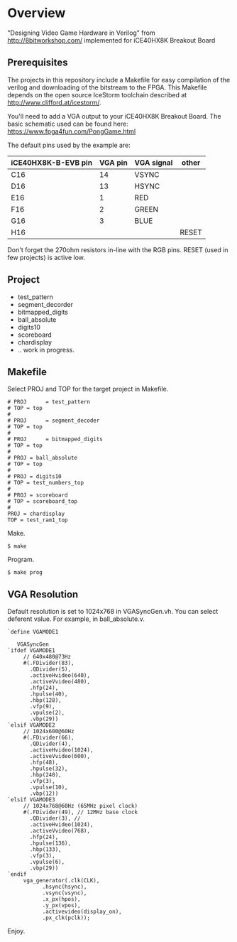 # Overview
 "Designing Video Game Hardware in Verilog" from http://8bitworkshop.com/ implemented for iCE40HX8K Breakout Board 

## Prerequisites

The projects in this repository include a Makefile for easy compilation of the verilog and downloading of the bitstream to the FPGA. This Makefile depends on the open source IceStorm toolchain described at http://www.clifford.at/icestorm/. 

You'll need to add a VGA output to your iCE40HX8K Breakout Board.  The basic schematic used
can be found here: https://www.fpga4fun.com/PongGame.html

The default pins used by the example are:

| iCE40HX8K-B-EVB pin | VGA pin | VGA signal | other |
|-----------------|---------|------------|------------|
| C16| 14 | VSYNC | |
| D16 | 13 | HSYNC | |
| E16 | 1 | RED | |
| F16 | 2 | GREEN | |
| G16 | 3 | BLUE | |
| H16 |  | | RESET |

Don't forget the 270ohm resistors in-line with the RGB pins. RESET (used in few projects) is active low.

## Project

* test_pattern
* segment_decorder
* bitmapped_digits
* ball_absolute
* digits10
* scoreboard
* chardisplay 
* .. work in progress.

## Makefile

Select PROJ and TOP for the target project in Makefile.

```
# PROJ      = test_pattern
# TOP = top
#
# PROJ      = segment_decoder
# TOP = top
#
# PROJ      = bitmapped_digits
# TOP = top
#
# PROJ = ball_absolute
# TOP = top
#
# PROJ = digits10
# TOP = test_numbers_top
# 
# PROJ = scoreboard
# TOP = scoreboard_top
#
PROJ = chardisplay
TOP = test_ram1_top
```

Make.

```
$ make
```

Program.

```
$ make prog
```

## VGA Resolution

Default resolution is set to 1024x768 in VGASyncGen.vh. You can select deferent value. For example, in ball_absolute.v.

```
`define VGAMODE1

   VGASyncGen
`ifdef VGAMODE1
     // 640x480@73Hz
     #(.FDivider(83), 
       .QDivider(5),
       .activeHvideo(640),
       .activeVvideo(480),
       .hfp(24),
       .hpulse(40),
       .hbp(128),
       .vfp(9),
       .vpulse(2),
       .vbp(29))
`elsif VGAMODE2
     // 1024x600@60Hz
     #(.FDivider(66), 
       .QDivider(4),
       .activeHvideo(1024),
       .activeVvideo(600),
       .hfp(48),
       .hpulse(32),
       .hbp(240),
       .vfp(3),
       .vpulse(10),
       .vbp(12))
`elsif VGAMODE3
     // 1024x768@60Hz (65MHz pixel clock)
     #(.FDivider(49), // 12MHz base clock
       .QDivider(3), // 
       .activeHvideo(1024),
       .activeVvideo(768),
       .hfp(24),
       .hpulse(136),
       .hbp(133),
       .vfp(3),
       .vpulse(6),
       .vbp(29))
`endif
     vga_generator(.clk(CLK),
		   .hsync(hsync),
		   .vsync(vsync),
		   .x_px(hpos),
		   .y_px(vpos),
		   .activevideo(display_on),
		   .px_clk(pclk));
```

Enjoy.